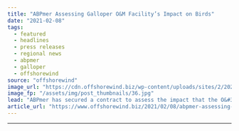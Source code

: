 ```yaml
---
title: "ABPmer Assessing Galloper O&M Facility’s Impact on Birds"
date: "2021-02-08"
tags: 
  - featured
  - headlines
  - press releases
  - regional news
  - abpmer
  - galloper
  - offshorewind
source: "offshorewind"
image_url: "https://cdn.offshorewind.biz/wp-content/uploads/sites/2/2021/02/08121004/ABPmer-Assessing-Galloper-OampM-Facilitys-Impact-on-Birds.jpg"
image_fp: "/assets/img/post_thumbnails/36.jpg"
lead: "ABPmer has secured a contract to assess the impact that the O&#38;M facility of"
article_url: "https://www.offshorewind.biz/2021/02/08/abpmer-assessing-galloper-om-facilitys-impact-on-birds/"
---
```


---
